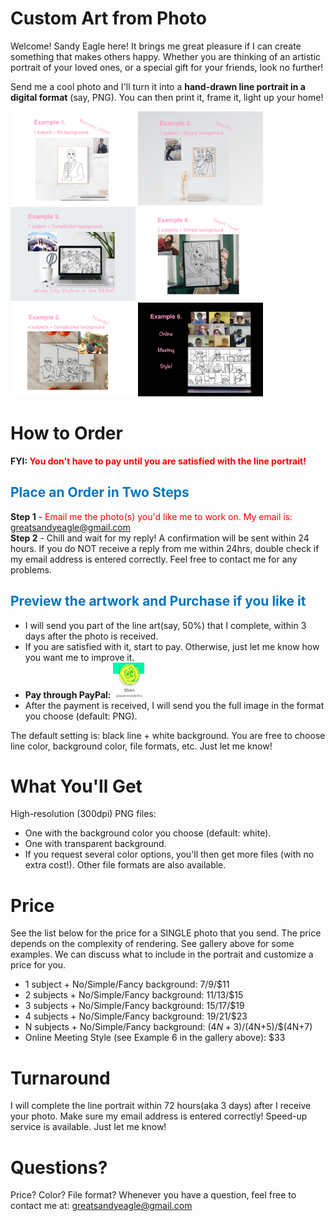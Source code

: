 # Custom Art from Photo

Welcome! Sandy Eagle here! It brings me great pleasure if I can create something that makes others happy. Whether you are thinking of an artistic portrait of your loved ones, or a special gift for your friends, look no further!

Send me a cool photo and I'll turn it into a **hand-drawn line portrait in a digital format** (say, PNG). You can then print it, frame it, light up your home!


<div class="image-row">
			<div class="image-set">
				<a class="example-image-link" href="./gallery/ex1.jpg" data-lightbox="example-set" title="Click the right/left side to move forward/backward."><img class="example-image" src="./gallery/ex1.jpg" alt="Example 1" width="200" height="150"/></a>
				<a class="example-image-link" href="./gallery/ex2.jpg" data-lightbox="example-set" title="Click the right/left side to move forward/backward."><img class="example-image" src="./gallery/ex2.jpg" alt="Example 2" width="200" height="150"/></a>
				<a class="example-image-link" href="./gallery/ex3.jpg" data-lightbox="example-set" title="Click the right/left side to move forward/backward."><img class="example-image" src="./gallery/ex3.jpg" alt="Example 3" width="200" height="150"/></a>
				<a class="example-image-link" href="./gallery/ex4.jpg" data-lightbox="example-set" title="Click the right/left side to move forward/backward."><img class="example-image" src="./gallery/ex4.jpg" alt="Example 4" width="200" height="150"/></a>
				<a class="example-image-link" href="./gallery/ex5.jpg" data-lightbox="example-set" title="Click the right/left side to move forward/backward."><img class="example-image" src="./gallery/ex5.jpg" alt="Example 5" width="200" height="150"/></a>
				<a class="example-image-link" href="./gallery/ex6.jpg" data-lightbox="example-set" title="Click the right/left side to move forward/backward."><img class="example-image" src="./gallery/ex6.jpg" alt="Example 6" width="200" height="150"/></a>
			</div>
</div>
    

# How to Order

**FYI: <span style="color:red">You don't have to pay until you are satisfied with the line portrait!</span>**

## <span style="color:#0076bf"> Place an Order in Two Steps </span>

**Step 1** - <span style="color:red"> Email me the photo(s) you'd like me to work on. My email is: </span> <span style="color:#ff62b1"> greatsandyeagle@gmail.com </span>    
**Step 2** - Chill and wait for my reply! A confirmation will be sent within 24 hours. If you do NOT receive a reply from me within 24hrs, double check if my email address is entered correctly. Feel free to contact me for any problems.

## <span style="color:#0076bf"> Preview the artwork and Purchase if you like it </span>
- I will send you part of the line art(say, 50%) that I complete, within 3 days after the photo is received.    
- If you are satisfied with it, start to pay. Otherwise, just let me know how you want me to improve it.    
- **Pay through PayPal:** 
<a href="https://www.paypal.com/paypalme/sdart4u" target="_blank"> <img src="/assets/icons/pay.png" alt="pay" width="50" height="57"/></a>
- After the payment is received, I will send you the full image in the format you choose (default: PNG).

The default setting is: black line + white background. You are free to choose line color, background color, file formats, etc. Just let me know!

# What You'll Get
High-resolution (300dpi) PNG files:   
- One with the background color you choose (default: white).    
- One with transparent background.     
- If you request several color options, you'll then get more files (with no extra cost!). Other file formats are also available.

# Price 
See the list below for the price for a SINGLE photo that you send. The price depends on the complexity of rendering. See gallery above for some examples. We can discuss what to include in the portrait and customize a price for you.   
- 1 subject + No/Simple/Fancy background: $7/$9/$11
- 2 subjects + No/Simple/Fancy background: $11/$13/$15
- 3 subjects + No/Simple/Fancy background: $15/$17/$19
- 4 subjects + No/Simple/Fancy background: $19/$21/$23
- N subjects + No/Simple/Fancy background: $(4N+3)/$(4N+5)/$(4N+7)
- Online Meeting Style (see Example 6 in the gallery above): $33

# Turnaround 
I will complete the line portrait within 72 hours(aka 3 days) after I receive your photo. Make sure my email address is entered correctly!
Speed-up service is available. Just let me know!

#  Questions? 
Price? Color? File format? Whenever you have a question, feel free to contact me at:
<span style="color:blue"> greatsandyeagle@gmail.com </span>


<!-- ```markdown
[Link](url) and ![Image](src)
``` -->
